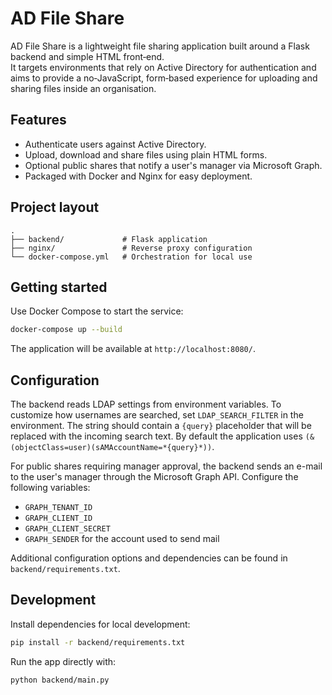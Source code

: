 # AD File Share

AD File Share is a lightweight file sharing application built around a Flask backend and simple HTML front‑end.  
It targets environments that rely on Active Directory for authentication and aims to provide a no‑JavaScript, form‑based experience for uploading and sharing files inside an organisation.

## Features

- Authenticate users against Active Directory.
- Upload, download and share files using plain HTML forms.
- Optional public shares that notify a user's manager via Microsoft Graph.
- Packaged with Docker and Nginx for easy deployment.

## Project layout

```
.
├── backend/             # Flask application
├── nginx/               # Reverse proxy configuration
└── docker-compose.yml   # Orchestration for local use
```

## Getting started

Use Docker Compose to start the service:

```bash
docker-compose up --build
```

The application will be available at `http://localhost:8080/`.

## Configuration

The backend reads LDAP settings from environment variables. To customize how usernames are searched, set `LDAP_SEARCH_FILTER` in the environment. The string should contain a `{query}` placeholder that will be replaced with the incoming search text. By default the application uses `(&(objectClass=user)(sAMAccountName=*{query}*))`.

For public shares requiring manager approval, the backend sends an e-mail to the user's manager through the Microsoft Graph API. Configure the following variables:

- `GRAPH_TENANT_ID`
- `GRAPH_CLIENT_ID`
- `GRAPH_CLIENT_SECRET`
- `GRAPH_SENDER` for the account used to send mail

Additional configuration options and dependencies can be found in `backend/requirements.txt`.

## Development

Install dependencies for local development:

```bash
pip install -r backend/requirements.txt
```

Run the app directly with:

```bash
python backend/main.py
```
